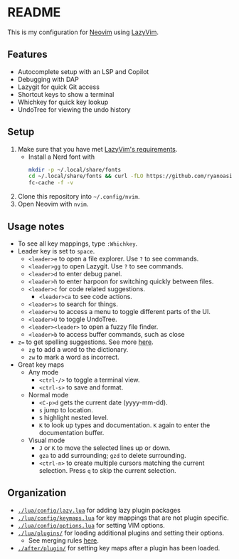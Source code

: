 # README

This is my configuration for [Neovim](https://neovim.io/) using [LazyVim](https://www.lazyvim.org/).

## Features

- Autocomplete setup with an LSP and Copilot
- Debugging with DAP
- Lazygit for quick Git access
- Shortcut keys to show a terminal
- Whichkey for quick key lookup
- UndoTree for viewing the undo history

## Setup

1. Make sure that you have met [LazyVim's requirements](https://www.lazyvim.org/#%EF%B8%8F-requirements).
    - Install a Nerd font with
        ```bash
        mkdir -p ~/.local/share/fonts
        cd ~/.local/share/fonts && curl -fLO https://github.com/ryanoasis/nerd-fonts/raw/HEAD/patched-fonts/DroidSansMono/DroidSansMNerdFont-Regular.otf
        fc-cache -f -v
        ```
2. Clone this repository into `~/.config/nvim`.
3. Open Neovim with `nvim`.

## Usage notes

- To see all key mappings, type `:Whichkey`.
- Leader key is set to `space`.
    - `<leader>e` to open a file explorer. Use `?` to see commands.
    - `<leader>gg` to open Lazygit. Use `?` to see commands.
    - `<leader>d` to enter debug panel. 
    - `<leader>h` to enter harpoon for switching quickly between files.
    - `<leader>c` for code related suggestions.
        - `<leader>ca` to see code actions.
    - `<leader>s` to search for things.
    - `<leader>u` to access a menu to toggle different parts of the UI.
    - `<leader>U` to toggle UndoTree.
    - `<leader><leader>` to open a fuzzy file finder.
    - `<leader>b` to access buffer commands, such as close
- `z=` to get spelling suggestions. See more [here](https://neovim.io/doc/user/spell.html).
    - `zg` to add a word to the dictionary.
    - `zw` to mark a word as incorrect.
- Great key maps
    - Any mode
      - `<ctrl-/>` to toggle a terminal view.
      - `<ctrl-s>` to save and format.
    - Normal mode
        - `<C-p>d` gets the current date (yyyy-mm-dd).
        - `s` jump to location.
        - `S` highlight nested level.
        - `K` to look up types and documentation. `K` again to enter the documentation buffer.
    - Visual mode
        - `J` or `K` to move the selected lines up or down.
        - `gza` to add surrounding; `gzd` to delete surrounding.
        - `<ctrl-n>` to create multiple cursors matching the current selection. Press `q` to skip the current selection.


## Organization

- [`./lua/config/lazy.lua`](./lua/config/lazy.lua) for adding lazy plugin packages
- [`./lua/config/keymaps.lua`](./lua/config/keymaps.lua) for key mappings that are not plugin specific.
- [`./lua/config/options.lua`](./lua/config/options.lua) for setting VIM options.
- [`./lua/plugins/`](./lua//plugins) for loading additional plugins and setting their options.
    - See merging rules [here](https://www.lazyvim.org/configuration/plugins#%EF%B8%8F-customizing-plugin-specs).
- [`./after/plugin/`](./after/plugin/) for setting key maps after a plugin has been loaded.

